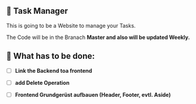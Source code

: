 ## 📝 Task Manager

This is going to be a Website to manage your Tasks. <br>

The Code will be in the Branach <strong>Master<strong> and also will be updated Weekly. <br>

## 🎯 What has to be done:
- [ ] Link the Backend toa frontend
- [ ] add Delete Operation
- [ ] Frontend Grundgerüst aufbauen (Header, Footer, evtl. Aside)

